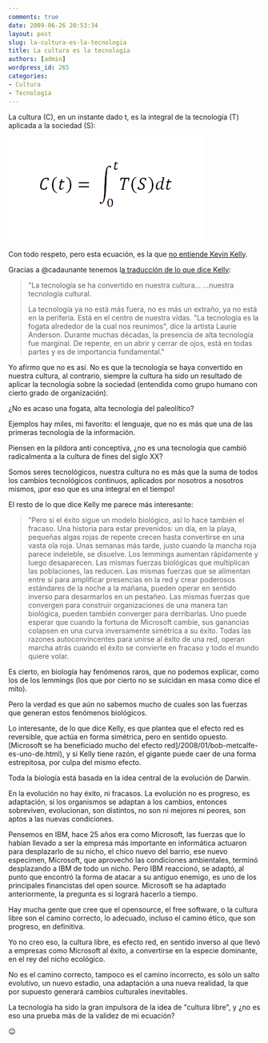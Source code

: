 ```yaml
---
comments: true
date: 2009-06-26 20:53:34
layout: post
slug: la-cultura-es-la-tecnologia
title: La cultura es la tecnología
authors: [admin]
wordpress_id: 265
categories:
- Cultura
- Tecnología
---
```


La cultura (C), en un instante dado t, es la integral de la tecnología (T) aplicada a la sociedad (S):

![LaCultura.png](LaCultura.png)

Con todo respeto, pero esta ecuación, es la que [no entiende Kevin Kelly](http://www.kk.org/newrules/blog/2009/06/technology-has-become-our-cult.php).


Gracias a @cadaunante tenemos l[a traducción de lo que dice Kelly](http://abbagliati.blogspot.com/2009/06/la-tecnologia-se-ha-convertido-en.html):


> "La tecnología se ha convertido en nuestra cultura...
> ...nuestra tecnología cultural.  
>  
> La tecnología ya no está más fuera, no es más un extraño, ya no está en la periferia. Está en el centro de nuestra vidas. "La tecnología es la fogata alrededor de la cual nos reunimos", dice la artista Laurie Anderson. Durante muchas décadas, la presencia de alta tecnología fue marginal. De repente, en un abrir y cerrar de ojos, está en todas partes y es de importancia fundamental."
>   

Yo afirmo que no es así. No es que la tecnología se haya convertido en nuestra cultura, al contrario, siempre la cultura ha sido un resultado de aplicar la tecnología sobre la sociedad (entendida como grupo humano con cierto grado de organización).

¿No es acaso una fogata, alta tecnología del paleolítico?

Ejemplos hay miles, mi favorito: el lenguaje, que no es más que una de las primeras tecnología de la información.

Piensen en la pildora anti conceptiva, ¿no es una tecnología que cambió radicalmenta a la cultura de fines del siglo XX?

Somos seres tecnológicos, nuestra cultura no es más que la suma  de todos los cambios  tecnológicos continuos, aplicados por nosotros a nosotros mismos, ¡por eso que es una integral en el tiempo!

El resto de lo que dice Kelly me parece más interesante:

> "Pero si el éxito sigue un modelo biológico, así lo hace también el fracaso. Una historia para estar prevenidos: un día, en la playa, pequeñas algas rojas de repente crecen hasta convertirse en una vasta ola roja. Unas semanas más tarde, justo cuando la mancha roja parece indeleble, se disuelve. Los lemmings aumentan rápidamente y luego desaparecen. Las mismas fuerzas biológicas que multiplican las poblaciones, las reducen. Las mismas fuerzas que se alimentan entre sí para amplificar presencias en la red y crear poderosos estándares de la noche a la mañana, pueden operar en sentido inverso para desarmarlos en un pestañeo. Las mismas fuerzas que convergen para construir organizaciones de una manera tan biológica, pueden también converger para derribarlas. Uno puede esperar que cuando la fortuna de Microsoft cambie, sus ganancias colapsen en una curva inversamente simétrica a su éxito. Todas las razones autoconvincentes para unirse al éxito de una red, operan marcha atrás cuando el éxito se convierte en fracaso y todo el mundo quiere volar.


Es cierto, en biología hay fenómenos raros, que no podemos explicar, como los de los lemmings (los que por cierto no se suicidan en masa como dice el mito).

Pero la verdad es que aún no sabemos mucho de cuales son las fuerzas que generan estos fenómenos biológicos.  

Lo interesante, de lo que dice Kelly, es que plantea que el efecto red es reversible, que actúa en forma simétrica, pero en sentido opuesto. [Microsoft se ha beneficiado mucho del efecto red]/2008/01/bob-metcalfe-es-uno-de.html), y si Kelly tiene razón, el gigante puede caer de una forma estrepitosa, por culpa del mismo efecto.

Toda la biología está basada en la idea central de la evolución de Darwin.

En la evolución no hay éxito, ni fracasos. La evolución no es progreso, es adaptación, si los organismos se adaptan a los cambios, entonces sobreviven, evolucionan, son distintos, no son ni mejores ni peores, son aptos a las nuevas condiciones.

Pensemos en IBM, hace 25 años era como Microsoft, las fuerzas que lo habían llevado a ser la empresa más importante en informática actuaron para desplazarlo de su nicho, el chico nuevo del barrio, ese nuevo especimen, Microsoft, que aprovechó las condiciones ambientales, terminó desplazando a IBM de todo un nicho. Pero IBM reaccionó, se adaptó, al punto que encontró la forma de atacar a su antiguo enemigo, es uno de los principales financistas del open source. Microsoft se ha adaptado anteriormente, la pregunta es si logrará hacerlo a tiempo.

Hay mucha gente que cree que el opensource,  el free software, o la cultura libre son el camino correcto, lo adecuado, incluso el camino ético, que son progreso, en definitiva.

Yo no creo eso, la cultura libre, es efecto red, en sentido inverso al que llevó a empresas como Microsoft al éxito, a convertirse en la especie dominante, en el rey del nicho ecológico.

No es el camino correcto, tampoco es el camino incorrecto, es sólo un salto evolutivo, un nuevo estadio, una adaptación a una nueva realidad, la que por supuesto generará cambios culturales inevitables.

La tecnología ha sido la gran impulsora de la idea de  "cultura libre", y ¿no es eso una prueba más de la validez de mi ecuación?

:wink:
